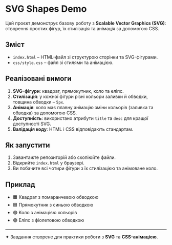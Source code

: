# SVG Shapes Demo

Цей проєкт демонструє базову роботу з **Scalable Vector Graphics (SVG)**:
створення простих фігур, їх стилізація та анімація за допомогою CSS.

## Зміст
- `index.html` – HTML-файл зі структурою сторінки та SVG-фігурами.
- `css/style.css` – файл зі стилями та анімацією.

## Реалізовані вимоги
1. **SVG-фігури**: квадрат, прямокутник, коло та еліпс.
2. **Стилізація**: у кожної фігури різні кольори заливки й обводки, товщина обводки – `5px`.
3. **Анімація**: коло має плавну анімацію зміни кольорів (заливка та обводка) за допомогою CSS.
4. **Доступність**: використано атрибути `title` та `desc` для кращої доступності SVG.
5. **Валідація коду**: HTML і CSS відповідають стандартам.

## Як запустити
1. Завантажте репозиторій або скопіюйте файли.
2. Відкрийте `index.html` у браузері.
3. Ви побачите всі чотири фігури з їх стилізацією та анімоване коло.

## Приклад
- 🟧 Квадрат з помаранчевою обводкою  
- 🟦 Прямокутник з синьою обводкою  
- 🟢 Коло з анімацією кольорів  
- 🟣 Еліпс з фіолетовою обводкою  

---

✦ Завдання створене для практики роботи з **SVG** та **CSS-анімацією**.

